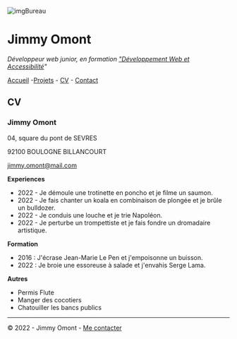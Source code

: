 ![imgBureau](https://i.picsum.photos/id/180/1012/100.jpg?hmac=5UcmjO6PnO42kcPKpq2G57__1pbg-pXhF5MVUHWMHJ4)

# Jimmy Omont

*Développeur web junior, en formation ["Développement Web et Accessibilité](https://oclock.io/formations/developpeur-web-et-accessibilite)"*

[Accueil](README.md) -[Projets](projet.md) - [CV](CV.md) - [Contact](contact.md)

## CV

### Jimmy Omont
04, square du pont de SEVRES

92100 BOULOGNE BILLANCOURT

jimmy.omont@mail.com 

**Experiences** 
* 2022 - Je démoule une trotinette en poncho et je filme un saumon.
* 2022 - Je fais chanter un koala en combinaison de plongée et je brûle un bulldozer.
* 2022 - Je conduis une louche et je trie Napoléon.
* 2022 - Je perturbe un trompettiste et je fais fondre un dromadaire artistique.

**Formation**
* 2016 : J'écrase Jean-Marie Le Pen et j'empoisonne un buisson.
* 2022 : Je broie une essoreuse à salade et j'envahis Serge Lama.

**Autres**
* Permis Flute
*  Manger des cocotiers
*  Chatouiller les bancs publics 

---
&copy; 2022 - Jimmy Omont - [Me contacter](mailto:jimmy.omont@gmail.com?)